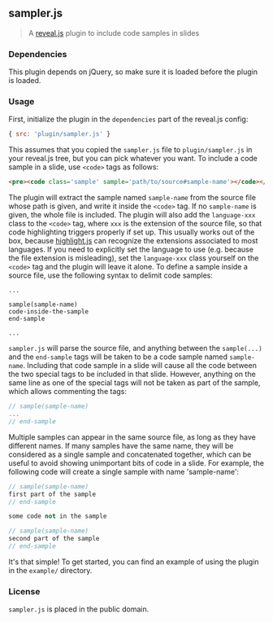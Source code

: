 ## sampler.js
> A [reveal.js][] plugin to include code samples in slides


### Dependencies
This plugin depends on jQuery, so make sure it is loaded before the plugin is
loaded.


### Usage
First, initialize the plugin in the `dependencies` part of the reveal.js config:

```js
{ src: 'plugin/sampler.js' }
```

This assumes that you copied the `sampler.js` file to `plugin/sampler.js` in
your reveal.js tree, but you can pick whatever you want. To include a code
sample in a slide, use `<code>` tags as follows:

```html
<pre><code class='sample' sample='path/to/source#sample-name'></code></pre>
```

The plugin will extract the sample named `sample-name` from the source file
whose path is given, and write it inside the `<code>` tag. If no `sample-name`
is given, the whole file is included. The plugin will also add the `language-xxx`
class to the `<code>` tag, where `xxx` is the extension of the source file, so
that code highlighting triggers properly if set up. This usually works out of
the box, because [highlight.js][] can recognize the extensions associated to
most languages. If you need to explicitly set the language to use (e.g. because
the file extension is misleading), set the `language-xxx` class yourself on the
`<code>` tag and the plugin will leave it alone. To define a sample inside a
source file, use the following syntax to delimit code samples:

```
...

sample(sample-name)
code-inside-the-sample
end-sample

...
```

`sampler.js` will parse the source file, and anything between the `sample(...)`
and the `end-sample` tags will be taken to be a code sample named `sample-name`.
Including that code sample in a slide will cause all the code between the two
special tags to be included in that slide. However, anything on the same line
as one of the special tags will not be taken as part of the sample, which
allows commenting the tags:

```c++
// sample(sample-name)
...
// end-sample
```

Multiple samples can appear in the same source file, as long as they have
different names. If many samples have the same name, they will be considered
as a single sample and concatenated together, which can be useful to avoid
showing unimportant bits of code in a slide. For example, the following code
will create a single sample with name 'sample-name':

```c++
// sample(sample-name)
first part of the sample
// end-sample

some code not in the sample

// sample(sample-name)
second part of the sample
// end-sample
```

It's that simple! To get started, you can find an example of using the plugin
in the `example/` directory.


### License
`sampler.js` is placed in the public domain.


<!-- Links -->
[highlight.js]: https://highlightjs.org
[reveal.js]: https://github.com/hakimel/reveal.js/
